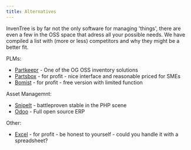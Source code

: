 ```yaml
---
title: Alternatives
---
```


InvenTree is by far not the only software for managing 'things'<tm>, there are even a few in the OSS space that adress all your possible needs. We have compiled a list with (more or less) competitors and why they might be a better fit.

PLMs:
- [Partkeepr](https://partkeepr.org/) - One of the OG OSS inventory solutions
- [Partsbox](https://partsbox.com/) - for profit - nice interface and reasonable priced for SMEs
- [Bomist](https://bomist.com/) - for profit - free version with limited function

Asset Managemnt:
- [SnipeIt](https://snipeitapp.com/) - battleproven stable in the PHP scene
- [Odoo](https://github.com/odoo) - Full open source ERP

Other:
- [Excel](https://de.wikipedia.org/wiki/Microsoft_Excel) - for profit - be honest to yourself - could you handle it with a spreadsheet?
